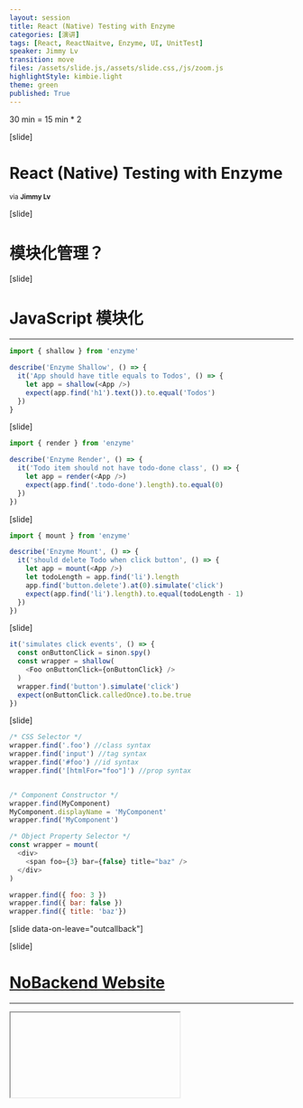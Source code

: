 ```yaml
---
layout: session
title: React (Native) Testing with Enzyme
categories: [演讲]
tags: [React, ReactNaitve, Enzyme, UI, UnitTest]
speaker: Jimmy Lv
transition: move
files: /assets/slide.js,/assets/slide.css,/js/zoom.js
highlightStyle: kimbie.light
theme: green
published: True
---
```


30 min = 15 min * 2

[slide]
# React (Native) Testing with Enzyme
<small>via <strong>Jimmy Lv</strong></small>

[slide]

# 模块化管理？

[slide]

# JavaScript 模块化

------

```javascript
import { shallow } from 'enzyme'

describe('Enzyme Shallow', () => {
  it('App should have title equals to Todos', () => {
    let app = shallow(<App />)
    expect(app.find('h1').text()).to.equal('Todos')
  })
}
```
[slide]

```javascript
import { render } from 'enzyme'

describe('Enzyme Render', () => {
  it('Todo item should not have todo-done class', () => {
    let app = render(<App />)
    expect(app.find('.todo-done').length).to.equal(0)
  })
})
```
[slide]

```javascript
import { mount } from 'enzyme'

describe('Enzyme Mount', () => {
  it('should delete Todo when click button', () => {
    let app = mount(<App />)
    let todoLength = app.find('li').length
    app.find('button.delete').at(0).simulate('click')
    expect(app.find('li').length).to.equal(todoLength - 1)
  })
})
```

[slide]

```javascript
it('simulates click events', () => {  
  const onButtonClick = sinon.spy()
  const wrapper = shallow(
    <Foo onButtonClick={onButtonClick} />
  )
  wrapper.find('button').simulate('click')
  expect(onButtonClick.calledOnce).to.be.true
})
```
[slide]

```javascript
/* CSS Selector */
wrapper.find('.foo') //class syntax
wrapper.find('input') //tag syntax
wrapper.find('#foo') //id syntax 
wrapper.find('[htmlFor="foo"]') //prop syntax


/* Component Constructor */
wrapper.find(MyComponent)
MyComponent.displayName = 'MyComponent'
wrapper.find('MyComponent')

/* Object Property Selector */
const wrapper = mount(
  <div>
    <span foo={3} bar={false} title="baz" />
  </div>
)

wrapper.find({ foo: 3 })
wrapper.find({ bar: false })
wrapper.find({ title: 'baz'})
```


[slide data-on-leave="outcallback"]

[slide]

# [NoBackend Website](http://nobackend.website)

----

<iframe data-src="http://nobackend.website" src="about:blank"></iframe>


